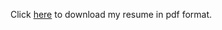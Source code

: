 Click [here](https://github.com/scalar-tns/scalar-tns/raw/gh-pages/Matteo_Cutrone.pdf) to download my resume in pdf format.
